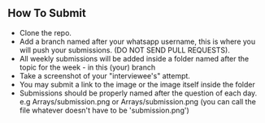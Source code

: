 ## How To Submit

- Clone the repo.
- Add a branch named after your whatsapp username, this is where you will push your submissions. (DO NOT SEND PULL REQUESTS).
- All weekly submissions will be added inside a folder named after the topic for the week - in this (your) branch
- Take a screenshot of your "interviewee's" attempt.
-  You may submit a link to the image or the image itself inside the folder
-  Submissions should be properly named after the question of each day. e.g Arrays/submission.png or Arrays/submission.png
(you can call the file whatever doesn't have to be 'submission.png')
